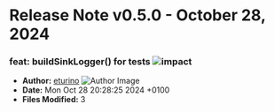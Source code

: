 # Release Note v0.5.0 - October 28, 2024

### feat: buildSinkLogger() for tests ![impact](https://img.shields.io/badge/impact-medium-yellow?style=flat-square)

- **Author:** [eturino](https://github.com/eturino)
  ![Author Image](https://avatars.githubusercontent.com/eturino?size=40)
- **Date:** Mon Oct 28 20:28:25 2024 +0100
- **Files Modified:** 3
